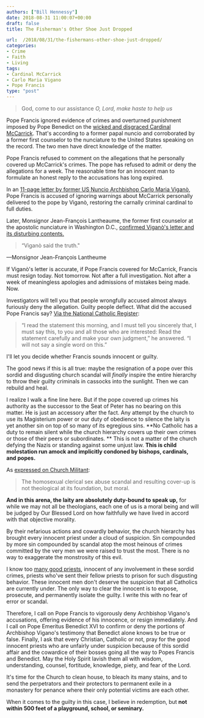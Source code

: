 ```yaml
---
authors: ["Bill Hennessy"]
date: 2018-08-31 11:00:07+00:00
draft: false
title: The Fisherman's Other Shoe Just Dropped

url:  /2018/08/31/the-fishermans-other-shoe-just-dropped/
categories:
- Crime
- Faith
- Living
tags:
- Cardinal McCarrick
- Carlo Maria Vigano
- Pope Francis
type: "post"
---
```


> God, come to our assistance
_O, Lord, make haste to help us_



Pope Francis ignored evidence of crimes and overturned punishment imposed by Pope Benedict on the [wicked and disgraced Cardinal McCarrick](https://www.nytimes.com/2018/07/19/nyregion/mccarrick-cardinal-sexual-abuse.html). That's according to a former papal nuncio and corroborated by a former first counselor to the nunciature to the United States speaking on the record. The two men have direct knowledge of the matter.

Pope Francis refused to comment on the allegations that he personally covered up McCarrick's crimes. The pope has refused to admit or deny the allegations for a week. The reasonable time for an innocent man to formulate an honest reply to the accusations has long expired.

In an [11-page letter by former US Nuncio Archbishop Carlo Maria Viganò](https://www.ncregister.com/daily-news/ex-nuncio-accuses-pope-francis-of-failing-to-act-on-mccarricks-abuse), Pope Francis is accused of ignoring warnings about McCarrick personally delivered to the pope by Viganò, restoring the carnally criminal cardinal to full duties.

Later, Monsignor Jean-François Lantheaume, the former first counselor at the apostolic nunciature in Washington D.C., [confirmed Viganò's letter and its disturbing contents.](https://www.ncregister.com/daily-news/former-u.s.-nunciature-official-vigano-said-the-truth)



> “Viganò said the truth."

—Monsignor Jean-François Lantheume



If Viganò's letter is accurate, if Pope Francis covered for McCarrick, Francis must resign today. Not tomorrow. Not after a full investigation. Not after a week of meaningless apologies and admissions of mistakes being made. Now.

Investigators will tell you that people wrongfully accused almost always furiously deny the allegation. Guilty people deflect. What did the accused Pope Francis say? [Via the National Catholic Register](https://www.ncregister.com/daily-news/pope-i-will-not-say-a-single-word-about-allegations-of-mccarrick-cover-up):



> “I read the statement this morning, and I must tell you sincerely that, I must say this, to you and all those who are interested: Read the statement carefully and make your own judgment,” he answered. “I will not say a single word on this.”



I'll let you decide whether Francis sounds innocent or guilty.

The good news if this is all true: maybe the resignation of a pope over this sordid and disgusting church scandal will _finally_ inspire the entire hierarchy to throw their guilty criminals in cassocks into the sunlight. Then we can rebuild and heal.

I realize I walk a fine line here. But if the pope covered up crimes his authority as the successor to the Seat of Peter has no bearing on this matter. He is just an accessory after the fact. Any attempt by the church to use its Magisterium power or our duty of obedience to silence the laity is yet another sin on top of so many of its egregious sins. **No Catholic has a duty to remain silent while the church hierarchy covers up their own crimes or those of their peers or subordinates. ** This is not a matter of the church defying the Nazis or standing against some unjust law. **This is child molestation run amock and implicitly condoned by bishops, cardinals, and popes.**

As [expressed on Church Militant](https://www.churchmilitant.com/video/episode/vort-cm-statement-on-the-pope?mc_cid=28425a8161&mc_eid=67b82c4b34#.W4Q42wAUEp8.facebook):



> The homosexual clerical sex abuse scandal and resulting cover-up is not theological at its foundation, but moral.

**And in this arena, the laity are absolutely duty-bound to speak up,** for while we may not all be theologians, each one of us is a moral being and will be judged by Our Blessed Lord on how faithfully we have lived in accord with that objective morality.



By their nefarious actions and cowardly behavior, the church hierarchy has brought every innocent priest under a cloud of suspicion. Sin compounded by more sin compounded by scandal atop the most heinous of crimes committed by the very men we were raised to trust the most. There is no way to exaggerate the monstrosity of this evil.

I know too [many good priests](https://www.hennessysview.com/2018/08/23/now-lets-thank-god-for-priests/), innocent of any involvement in these sordid crimes, priests who've sent their fellow priests to prison for such disgusting behavior. These innocent men don't deserve the suspicion that all Catholics are currently under. The only way to clear the innocent is to expose, prosecute, and permanently isolate the guilty. I write this with no fear of error or scandal.

Therefore, I call on Pope Francis to vigorously deny Archbishop Vigano's accusations, offering evidence of his innocence, or resign immediately. And I call on Pope Emeritus Benedict XVI to confirm or deny the portions of Archbishop Vigano's testimony that Benedict alone knows to be true or false. Finally, I ask that every Christian, Catholic or not, pray for the good innocent priests who are unfairly under suspicion because of this sordid affair and the cowardice of their bosses going all the way to Popes Francis and Benedict. May the Holy Spirit lavish them all with wisdom, understanding, counsel, fortitude, knowledge, piety, and fear of the Lord.

It's time for the Church to clean house, to bleach its many stains, and to send the perpetrators and their protectors to permanent exile in a monastery for penance where their only potential victims are each other.

When it comes to the guilty in this case, I believe in redemption, but **not within 500 feet of a playground, school, or seminary.**
